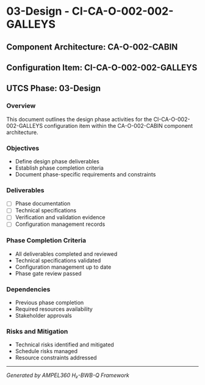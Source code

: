 # 03-Design - CI-CA-O-002-002-GALLEYS

## Component Architecture: CA-O-002-CABIN
## Configuration Item: CI-CA-O-002-002-GALLEYS
## UTCS Phase: 03-Design

### Overview
This document outlines the design phase activities for the CI-CA-O-002-002-GALLEYS configuration item within the CA-O-002-CABIN component architecture.

### Objectives
- Define design phase deliverables
- Establish phase completion criteria
- Document phase-specific requirements and constraints

### Deliverables
- [ ] Phase documentation
- [ ] Technical specifications
- [ ] Verification and validation evidence
- [ ] Configuration management records

### Phase Completion Criteria
- All deliverables completed and reviewed
- Technical specifications validated
- Configuration management up to date
- Phase gate review passed

### Dependencies
- Previous phase completion
- Required resources availability
- Stakeholder approvals

### Risks and Mitigation
- Technical risks identified and mitigated
- Schedule risks managed
- Resource constraints addressed

---
*Generated by AMPEL360 H₂-BWB-Q Framework*
